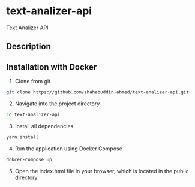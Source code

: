 # text-analizer-api
Text Analizer API

## Description

## Installation with Docker

1. Clone from git
```bash
git clone https://github.com/shahabuddin-ahmed/text-analizer-api.git
```

2. Navigate into the project directory
```bash
cd text-analizer-api
```

3. Install all dependencies
```bash
yarn install
```

4. Run the application using Docker Compose
```bash
dokcer-compose up
```

5. Open the index.html file in your browser, which is located in the public directory